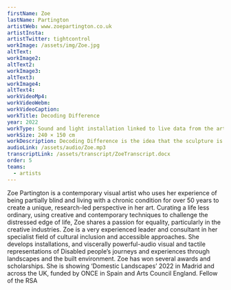 ```yaml
---
firstName: Zoe
lastName: Partington
artistWeb: www.zoepartington.co.uk
artistInsta:
artistTwitter: tightcontrol
workImage: /assets/img/Zoe.jpg 
altText:
workImage2:
altText2:
workImage3:
altText3:
workImage4:
altText4:
workVideoMp4:
workVideoWebm:
workVideoCaption:
workTitle: Decoding Difference
year: 2022
workType: Sound and light installation linked to live data from the artist’s blood glucose levels
workSize: 240 × 150 cm
workDescription: Decoding Difference is the idea that the sculpture is the artist herself. The emanating lights mirror Zoe’s changing blood glucose levels and the sound of her heartbeat. The lights reflect Zoe’s hidden impairment and sight loss but not as a victim to be pitied or as a sick person, but as a woman who emanates will power, life and humanity. Zoe believes if she is seen as possessing strength, rather than courage, then difference will be welcomed, not ignored. In that case, the idea of difference will not be equated with deficit, a societal construct that blocks disabled people’s ability to enact change.
audioLink: /assets/audio/Zoe.mp3
transcriptLink: /assets/transcript/ZoeTranscript.docx
order: 5
teams:
  - artists
---
```


Zoe Partington is a contemporary visual artist who uses her experience of being partially blind and living with a chronic condition for over 50 years to create a unique, research-led perspective in her art. Curating a life less ordinary, using creative and contemporary techniques to challenge the distressed edge of life, Zoe shares a passion for equality, particularly in the creative industries. Zoe is a very experienced leader and consultant in her specialist field of cultural inclusion and accessible approaches. She develops installations, and viscerally powerful-audio visual and tactile representations of Disabled people’s journeys and experiences through landscapes and the built environment. Zoe has won several awards and scholarships. She is showing ‘Domestic Landscapes’ 2022 in Madrid and across the UK, funded by ONCE in Spain and Arts Council England.
Fellow of the RSA
